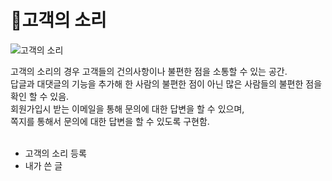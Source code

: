 # 📌고객의 소리  

![고객의 소리](https://user-images.githubusercontent.com/88878686/180474241-8bfffef9-08ed-4049-a6c1-4c608a822c1b.JPG)   

고객의 소리의 경우 고객들의 건의사항이나 불편한 점을 소통할 수 있는 공간.   
답글과 대댓글의 기능을 추가해 한 사람의 불편한 점이 아닌 많은 사람들의 불편한 점을 확인 할 수 있음.   
회원가입시 받는 이메일을 통해 문의에 대한 답변을 할 수 있으며,   
쪽지를 통해서 문의에 대한 답변을 할 수 있도록 구현함.
<br><br>

* 고객의 소리 등록
* 내가 쓴 글
